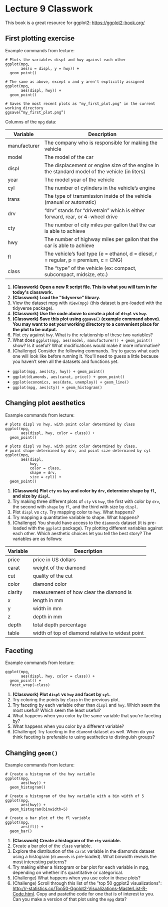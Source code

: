 # Lecture 9 Classwork

This book is a great resource for ggplot2: https://ggplot2-book.org/ 

## First plotting exercise
Example commands from lecture:
```
# Plots the variables displ and hwy against each other
ggplot(mpg,
       aes(x = displ, y = hwy)) + 
  geom_point()
  
# The same as above, except x and y aren't explicitly assigned
ggplot(mpg,
       aes(displ, hwy)) + 
  geom_point()

# Saves the most recent plots as "my_first_plot.png" in the current working directory
ggsave(“my_first_plot.png”)
```
Columns of the `mpg` data:

| **Variable** | **Description** |
----|---
| manufacturer | The company who is responsible for making the vehicle |
| model | The model of the car |
| displ | The displacement or engine size of the engine in the standard model of the vehicle (in liters) |
| year | The model year of the vehicle  |
| cyl | The number of cylinders in the vehicle’s engine |
| trans | The type of transmission inside of the vehicle (manual or automatic) |
| drv | “drv” stands for “drivetrain” which is either forward, rear, or 4-wheel drive |
| cty | The number of city miles per gallon that the car is able to achieve|
| hwy | The number of highway miles per gallon that the car is able to achieve|
| fl | The vehicle’s fuel type (e = ethanol, d = diesel, r = regular, p = premium, c = CNG) |
| class | The “type” of the vehicle (ex: compact, subcompact, midsize, etc.) |

1. **(Classwork) Open a new R script file. This is what you will turn in for today's classwork.**
2. **(Classwork) Load the "tidyverse" library.**
3. View the dataset mpg with `View(mpg)` (this dataset is pre-loaded with the tidyverse package).
4. **(Classwork) Use the code above to create a plot of `displ` vs `hwy`.**
5. **(Classwork) Save this plot using `ggsave()` (example command above). You may want to set your working directory to a convenient place for the plot to be output.**
6. Plot `cty` against `hwy`. What is the relationship of these two variables?
7. What does `ggplot(mpg, aes(model, manufacturer)) + geom_point()` show? Is it useful? What modifications would make it more informative?
8. (Challenge) Consider the following commands. Try to guess what each one will look like before running it. You’ll need to guess a little because you haven’t seen all the datasets and functions yet.
* `ggplot(mpg, aes(cty, hwy)) + geom_point()`
* `ggplot(diamonds, aes(carat, price)) + geom_point()`
* `ggplot(economics, aes(date, unemploy)) + geom_line()`
* `ggplot(mpg, aes(cty)) + geom_histogram()`

## Changing plot aesthetics
Example commands from lecture:
```
# plots displ vs hwy, with point color determined by class
ggplot(mpg,
       aes(displ, hwy, color = class)) + 
  geom_point()

# plots displ vs hwy, with point color determined by class,
# point shape determined by drv, and point size determined by cyl
ggplot(mpg,
       aes(displ, 
           hwy, 
           color = class, 
           shape = drv, 
           size = cyl)) + 
  geom_point()
```

1. **(Classwork) Plot `cty` vs `hwy` and color by `drv`, determine shape by `fl`, and size by `displ`.**
2. Try making three different plots of `cty` vs `hwy`, the first with color by `drv`, the second with `shape` by `fl`, and the third with size by `displ`.
3. Plot `displ` vs `cty`. Try mapping color to `hwy`. What happens?
4. Try mapping a quantitative variable to shape. What happens?
5. (Challenge) You should have access to the `diamonds` dataset (it is pre-loaded with the `ggplot2` package). Try plotting different variables against each other. Which aesthetic choices let you tell the best story? The variables are as follows:


| **Variable** | **Description** |
--------------- | -----------
| price | price in US dollars |
| carat | weight of the diamond |
| cut | quality of the cut |
| color | diamond color |
| clarity | measurement of how clear the diamond is |
| x | length in mm |
| y | width in mm |
| z | depth in mm |
| depth | total depth percentage |
| table | width of top of diamond relative to widest point |


## Faceting
Example commands from lecture:
```
ggplot(mpg,
       aes(displ, hwy, color = class)) + 
  geom_point() +
  facet_wrap(~class)
```
1. **(Classwork) Plot `displ` vs `hwy` and facet by `cyl`.**
2. Try coloring the points by `class` in the previous plot.
3. Try faceting by each variable other than `displ` and `hwy`. Which seem the most useful? Which seem the least useful?
4. What happens when you color by the same variable that you're faceting by?
5. What happens when you color by a different variable?
6. (Challenge) Try faceting in the `diamond` dataset as well. When do you think faceting is preferable to using aesthetics to distinguish groups?

## Changing `geom()`
Example commands from lecture:
```
# Create a histogram of the hwy variable
ggplot(mpg,
       aes(hwy)) +
  geom_histogram()
  
# Create a histogram of the hwy variable with a bin width of 5
ggplot(mpg,
       aes(hwy)) +
  geom_histogram(binwidth=5)
  
# Create a bar plot of the fl variable
ggplot(mpg,
       aes(fl)) +
  geom_bar()
```
1. **(Classwork) Create a histogram of the `cty` variable.** 
2. Create a bar plot of the `class` variable.
3. Explore the distribution of the `carat` variable in the diamonds dataset using a histogram (`diamonds` is pre-loaded). What binwidth reveals the most interesting patterns?
4. Try making either a histogram or bar plot for each variable in mpg, depending on whether it's quantitative or categorical.
5. (Challenge) What happens when you use color in these plots?
6. (Challenge) Scroll through this list of the "top 50 ggplot2 visualizations": http://r-statistics.co/Top50-Ggplot2-Visualizations-MasterList-R-Code.html. Copy and pastethe code for one that is of interest to you. Can you make a version of that plot using the `mpg` data? 
